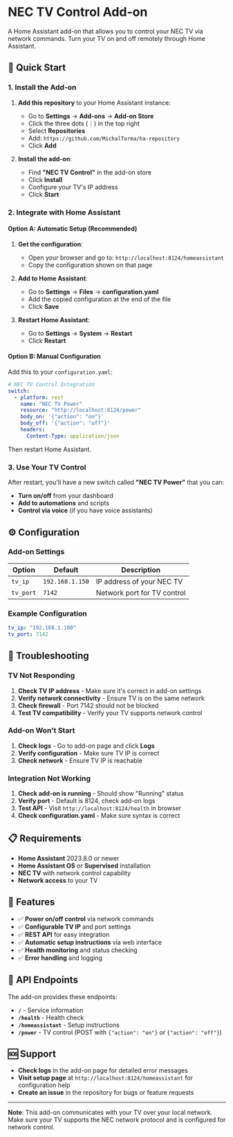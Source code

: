# NEC TV Control Add-on

A Home Assistant add-on that allows you to control your NEC TV via network commands. Turn your TV on and off remotely through Home Assistant.

## 🚀 Quick Start

### 1. Install the Add-on

1. **Add this repository** to your Home Assistant instance:
   - Go to **Settings** → **Add-ons** → **Add-on Store**
   - Click the three dots (⋮) in the top right
   - Select **Repositories**
   - Add: `https://github.com/MichalTorma/ha-repository`
   - Click **Add**

2. **Install the add-on**:
   - Find **"NEC TV Control"** in the add-on store
   - Click **Install**
   - Configure your TV's IP address
   - Click **Start**

### 2. Integrate with Home Assistant

#### Option A: Automatic Setup (Recommended)

1. **Get the configuration**:
   - Open your browser and go to: `http://localhost:8124/homeassistant`
   - Copy the configuration shown on that page

2. **Add to Home Assistant**:
   - Go to **Settings** → **Files** → **configuration.yaml**
   - Add the copied configuration at the end of the file
   - Click **Save**

3. **Restart Home Assistant**:
   - Go to **Settings** → **System** → **Restart**
   - Click **Restart**

#### Option B: Manual Configuration

Add this to your `configuration.yaml`:

```yaml
# NEC TV Control Integration
switch:
  - platform: rest
    name: "NEC TV Power"
    resource: "http://localhost:8124/power"
    body_on: '{"action": "on"}'
    body_off: '{"action": "off"}'
    headers:
      Content-Type: application/json
```

Then restart Home Assistant.

### 3. Use Your TV Control

After restart, you'll have a new switch called **"NEC TV Power"** that you can:
- **Turn on/off** from your dashboard
- **Add to automations** and scripts
- **Control via voice** (if you have voice assistants)

## ⚙️ Configuration

### Add-on Settings

| Option | Default | Description |
|--------|---------|-------------|
| `tv_ip` | `192.168.1.150` | IP address of your NEC TV |
| `tv_port` | `7142` | Network port for TV control |

### Example Configuration

```yaml
tv_ip: "192.168.1.100"
tv_port: 7142
```

## 🔧 Troubleshooting

### TV Not Responding

1. **Check TV IP address** - Make sure it's correct in add-on settings
2. **Verify network connectivity** - Ensure TV is on the same network
3. **Check firewall** - Port 7142 should not be blocked
4. **Test TV compatibility** - Verify your TV supports network control

### Add-on Won't Start

1. **Check logs** - Go to add-on page and click **Logs**
2. **Verify configuration** - Make sure TV IP is correct
3. **Check network** - Ensure TV IP is reachable

### Integration Not Working

1. **Check add-on is running** - Should show "Running" status
2. **Verify port** - Default is 8124, check add-on logs
3. **Test API** - Visit `http://localhost:8124/health` in browser
4. **Check configuration.yaml** - Make sure syntax is correct

## 📋 Requirements

- **Home Assistant** 2023.8.0 or newer
- **Home Assistant OS** or **Supervised** installation
- **NEC TV** with network control capability
- **Network access** to your TV

## 🎯 Features

- ✅ **Power on/off control** via network commands
- ✅ **Configurable TV IP** and port settings
- ✅ **REST API** for easy integration
- ✅ **Automatic setup instructions** via web interface
- ✅ **Health monitoring** and status checking
- ✅ **Error handling** and logging

## 🔌 API Endpoints

The add-on provides these endpoints:

- **`/`** - Service information
- **`/health`** - Health check
- **`/homeassistant`** - Setup instructions
- **`/power`** - TV control (POST with `{"action": "on"}` or `{"action": "off"}`)

## 🆘 Support

- **Check logs** in the add-on page for detailed error messages
- **Visit setup page** at `http://localhost:8124/homeassistant` for configuration help
- **Create an issue** in the repository for bugs or feature requests

---

**Note**: This add-on communicates with your TV over your local network. Make sure your TV supports the NEC network protocol and is configured for network control.
